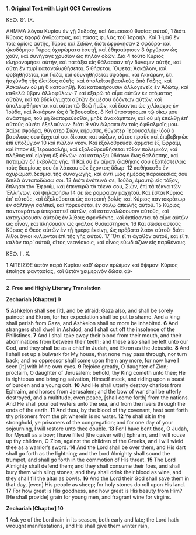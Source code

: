 **1. Original Text with Light OCR Corrections**

ΚΕΦ. Θʹ. IX.

ΛΗΜΜΑ λόγου Κυρίου ἐν γῇ Σεδράχ, καὶ Δαμασκοῦ θυσίας αὐτοῦ, 1
διότι Κύριος ἐφορᾷ ἀνθρώπους, καὶ πάσας φυλὰς τοῦ Ἰσραήλ.
Καὶ Ἡμὰθ ἐν τοῖς ὁρίοις αὐτῆς, Τύρος καὶ Σιδῶν, διότι ἐφρόνησαν 2
σφόδρα· καὶ ᾠκοδόμησε Τύρος ὀχυρώματα ἑαυτῇ, καὶ ἐθησαύρισεν 3
ἀργύριον ὡς χοῦν, καὶ συνήγαγε χρυσίον ὡς πηλὸν ὁδῶν. Διὰ 4
τοῦτο Κύριος κληρονομήσει αὐτήν, καὶ πατάξει εἰς θάλασσαν τὴν
δύναμιν αὐτῆς, καὶ αὕτη ἐν πυρὶ καταναλωθήσεται.
5 θήσεται. Ὄψεται Ἀσκάλων, καὶ φοβηθήσεται, καὶ Γάζα, καὶ ὀδυνηθήσεται σφόδρα, καὶ Ἀκκάρων, ἔτι ἠσχύνθη τῆς ἐλπίδος αὐτῆς· καὶ ἀπολεῖται βασιλεὺς ἀπὸ Γάζης, καὶ Ἀσκάλων οὐ μὴ 6 κατοικηθῇ. Καὶ κατοικήσουσιν ἀλλογενεῖς ἐν Ἀζώτῳ, καὶ καθελῶ ὕβριν ἀλλοφύλων· 7 καὶ ἐξαρῶ τὸ αἷμα αὐτῶν ἐκ στόματος αὐτῶν, καὶ τὰ βδελύγματα αὐτῶν ἐκ μέσου ὀδόντων αὐτῶν, καὶ ὑπολειφθήσονται καὶ οὗτοι τῷ Θεῷ ἡμῶν, καὶ ἔσονται ὡς χιλίαρχος ἐν Ἰούδᾳ, καὶ Ἀκκάρων ὡς ὁ Ἰεβουσαῖος. 8 Καὶ ὑποστήσομαι τῷ οἴκῳ μου ἀνάστημα, τοῦ μὴ διαπορεύεσθαι, μηδὲ ἀνακάμπτειν, καὶ οὐ μὴ ἐπέλθῃ ἐπ’ αὐτοὺς οὐκέτι ἐξελαύνων· διότι 9 νῦν ἑώρακα ἐν τοῖς ὀφθαλμοῖς μου. Χαῖρε σφόδρα, θύγατερ Σιὼν, κήρυσσε, θύγατερ Ἱερουσαλήμ· ἰδοὺ ὁ βασιλεύς σου ἔρχεταί σοι δίκαιος καὶ σώζων, αὐτὸς πραῢς καὶ ἐπιβεβηκὼς ἐπὶ ὑποζύγιον 10 καὶ πῶλον νέον. Καὶ ἐξολοθρεύσει ἅρματα ἐξ Ἐφραίμ, καὶ ἵππον ἐξ Ἱερουσαλήμ, καὶ ἐξολοθρευθήσεται τόξον πολεμικόν, καὶ πλῆθος καὶ εἰρήνη ἐξ ἐθνῶν· καὶ καταρξει ὑδάτων ἕως θαλάσσης, καὶ ποταμῶν δι’ ἐκβολὰς γῆς. 11 Καὶ σὺ ἐν αἵματι διαθήκης σου ἐξαπέστειλας τοὺς δεσμίους σου ἐκ λάκκου οὐκ ἔχοντος ὕδωρ· 12 καθήσεσθε ἐν ὀχυρώματι δέσμιοι τῆς συναγωγῆς, καὶ ἀντὶ μιᾶς ἡμέρας παροικεσίας σου διπλᾶ ἀνταποδώσω σοι. 13 Διότι ἐνέτεινά σε, Ἰούδα, ἐμαυτῷ εἰς τόξον, ἔπλησα τὸν Ἐφραίμ, καὶ ἐπεγειρῶ τὰ τέκνα σου, Σιὼν, ἐπὶ τὰ τέκνα τῶν Ἑλλήνων, καὶ ψηλαφήσω 14 σε ὡς ρομφαίαν μαχητοῦ. Καὶ ἔσται Κύριος ἐπ’ αὐτοὺς, καὶ ἐξελεύσεται ὡς ἀστραπὴ βολίς· καὶ Κύριος παντοκράτωρ ἐν σάλπιγγι σαλπιεῖ, καὶ πορεύσεται ἐν σάλῳ ἀπειλῆς αὐτοῦ. 15 Κύριος παντοκράτωρ ὑπερασπιεῖ αὐτῶν, καὶ καταναλώσουσιν αὐτοὺς, καὶ καταχώσουσιν αὐτοὺς ἐν λίθοις σφενδόνης, καὶ ἐκπίοονται τὸ αἷμα αὐτῶν ὡς οἶνον, καὶ πλήσουσιν ὡς φιάλας θυσιαστήριον. 16 Καὶ σώσει αὐτοὺς Κύριος ὁ Θεὸς αὐτῶν ἐν τῇ ἡμέρᾳ ἐκείνῃ, ὡς πρόβατα λαὸν αὐτοῦ· διότι λίθοι ἅγιοι κυλίονται ἐπὶ τῆς γῆς αὐτοῦ. 17 Ὅτι εἴ τι ἀγαθὸν αὐτοῦ, καὶ εἴ τι καλὸν παρ’ αὐτοῦ, σῖτος νεανίσκοις, καὶ οἶνος εὐωδιάζων εἰς παρθένους.

ΚΕΦ. Ι΄. Χ.

1 ΑΙΤΕΙΣΘΕ ὑετὸν παρὰ Κυρίου καθ’ ὥραν πρώϊμον καὶ ὄψιμον· Κύριος ἐποίησε φαντασίας, καὶ ὑετὸν χειμερινὸν δώσει αὐ-

---

**2. Free and Highly Literary Translation**

**Zechariah [Chapter] 9**

**5** Ashkelon shall see [it], and be afraid; Gaza also, and shall be sorely pained; and Ekron, for her expectation shall be put to shame. And a king shall perish from Gaza, and Ashkelon shall no more be inhabited.
**6** And strangers shall dwell in Ashdod, and I shall cut off the insolence of the Philistines.
**7** And I shall take away their blood from their mouth, and their abominations from between their teeth; and these also shall be left unto our God, and they shall be as a chief in Judah, and Ekron as the Jebusite.
**8** And I shall set up a bulwark for My house, that none may pass through, nor turn back; and no oppressor shall come upon them any more, for now have I seen [it] with Mine own eyes.
**9** Rejoice greatly, O daughter of Zion; proclaim, O daughter of Jerusalem: behold, thy King cometh unto thee; He is righteous and bringing salvation, Himself meek, and riding upon a beast of burden and a young colt.
**10** And He shall utterly destroy chariots from Ephraim, and horses from Jerusalem; and the bow of war shall be utterly destroyed, and a multitude, even peace, [shall come forth] from the nations. And He shall pour out waters unto the sea, and from the rivers through the ends of the earth.
**11** And thou, by the blood of thy covenant, hast sent forth thy prisoners from the pit wherein is no water.
**12** Ye shall sit in the stronghold, ye prisoners of the congregation; and for one day of your sojourning, I will restore unto thee double.
**13** For I have bent thee, O Judah, for Myself as a bow; I have filled [the quiver with] Ephraim, and I will rouse up thy children, O Zion, against the children of the Greeks, and I will wield thee as a warrior’s sword.
**14** And the Lord shall be over them, and His dart shall go forth as the lightning; and the Lord Almighty shall sound the trumpet, and shall go forth in the commotion of His threat.
**15** The Lord Almighty shall defend them; and they shall consume their foes, and shall bury them with sling stones; and they shall drink their blood as wine, and they shall fill the altar as bowls.
**16** And the Lord their God shall save them in that day, [even] His people as sheep; for holy stones do roll upon His land.
**17** For how great is His goodness, and how great is His beauty from Him? [He shall provide] grain for young men, and fragrant wine for virgins.

**Zechariah [Chapter] 10**

**1** Ask ye of the Lord rain in its season, both early and late; the Lord hath wrought manifestations, and He shall give them winter rain,